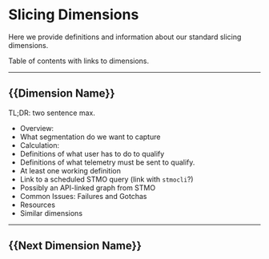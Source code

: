 # Slicing Dimensions

Here we provide definitions and information about our standard slicing dimensions.

Table of contents with links to dimensions.

---

## {{Dimension Name}}

TL;DR: two sentence max.

- Overview:
- What segmentation do we want to capture
- Calculation:
- Definitions of what user has to do to qualify
- Definitions of what telemetry must be sent to qualify.
- At least one working definition
- Link to a scheduled STMO query (link with `stmocli`?)
- Possibly an API-linked graph from STMO
- Common Issues: Failures and Gotchas
- Resources
- Similar dimensions

---

## {{Next Dimension Name}}
